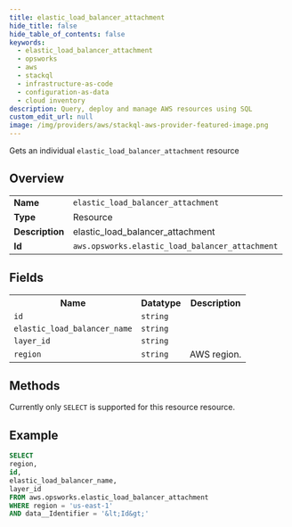 ```yaml
---
title: elastic_load_balancer_attachment
hide_title: false
hide_table_of_contents: false
keywords:
  - elastic_load_balancer_attachment
  - opsworks
  - aws
  - stackql
  - infrastructure-as-code
  - configuration-as-data
  - cloud inventory
description: Query, deploy and manage AWS resources using SQL
custom_edit_url: null
image: /img/providers/aws/stackql-aws-provider-featured-image.png
---
```

Gets an individual <code>elastic_load_balancer_attachment</code> resource

## Overview
<table><tbody>
<tr><td><b>Name</b></td><td><code>elastic_load_balancer_attachment</code></td></tr>
<tr><td><b>Type</b></td><td>Resource</td></tr>
<tr><td><b>Description</b></td><td>elastic_load_balancer_attachment</td></tr>
<tr><td><b>Id</b></td><td><code>aws.opsworks.elastic_load_balancer_attachment</code></td></tr>
</tbody></table>

## Fields
<table><tbody>
<tr><th>Name</th><th>Datatype</th><th>Description</th></tr>
<tr><td><code>id</code></td><td><code>string</code></td><td></td></tr>
<tr><td><code>elastic_load_balancer_name</code></td><td><code>string</code></td><td></td></tr>
<tr><td><code>layer_id</code></td><td><code>string</code></td><td></td></tr>
<tr><td><code>region</code></td><td><code>string</code></td><td>AWS region.</td></tr>

</tbody></table>

## Methods
Currently only <code>SELECT</code> is supported for this resource resource.





## Example
```sql
SELECT
region,
id,
elastic_load_balancer_name,
layer_id
FROM aws.opsworks.elastic_load_balancer_attachment
WHERE region = 'us-east-1'
AND data__Identifier = '&lt;Id&gt;'
```
